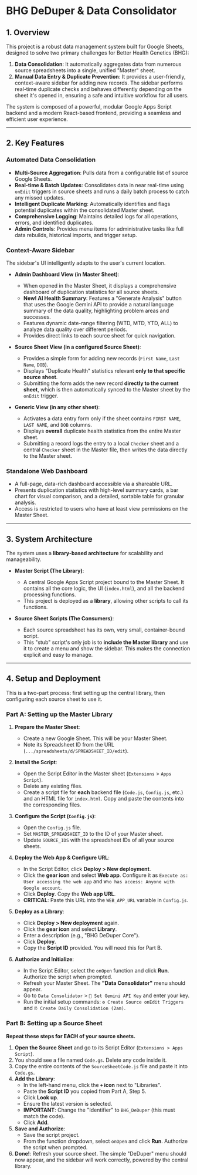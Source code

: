 # BHG DeDuper & Data Consolidator

## 1. Overview

This project is a robust data management system built for Google Sheets, designed to solve two primary challenges for Better Health Genetics (BHG):

1.  **Data Consolidation**: It automatically aggregates data from numerous source spreadsheets into a single, unified "Master" sheet.
2.  **Manual Data Entry & Duplicate Prevention**: It provides a user-friendly, context-aware sidebar for adding new records. The sidebar performs real-time duplicate checks and behaves differently depending on the sheet it's opened in, ensuring a safe and intuitive workflow for all users.

The system is composed of a powerful, modular Google Apps Script backend and a modern React-based frontend, providing a seamless and efficient user experience.

---

## 2. Key Features

### Automated Data Consolidation
- **Multi-Source Aggregation**: Pulls data from a configurable list of source Google Sheets.
- **Real-time & Batch Updates**: Consolidates data in near real-time using `onEdit` triggers in source sheets and runs a daily batch process to catch any missed updates.
- **Intelligent Duplicate Marking**: Automatically identifies and flags potential duplicates within the consolidated Master sheet.
- **Comprehensive Logging**: Maintains detailed logs for all operations, errors, and identified duplicates.
- **Admin Controls**: Provides menu items for administrative tasks like full data rebuilds, historical imports, and trigger setup.

### Context-Aware Sidebar
The sidebar's UI intelligently adapts to the user's current location.

-   **Admin Dashboard View (in Master Sheet)**:
    -   When opened in the Master Sheet, it displays a comprehensive dashboard of duplication statistics for all source sheets.
    -   **New! AI Health Summary**: Features a "Generate Analysis" button that uses the Google Gemini API to provide a natural language summary of the data quality, highlighting problem areas and successes.
    -   Features dynamic date-range filtering (WTD, MTD, YTD, ALL) to analyze data quality over different periods.
    -   Provides direct links to each source sheet for quick navigation.

-   **Source Sheet View (in a configured Source Sheet)**:
    -   Provides a simple form for adding new records (`First Name`, `Last Name`, `DOB`).
    -   Displays "Duplicate Health" statistics relevant **only to that specific source sheet**.
    -   Submitting the form adds the new record **directly to the current sheet**, which is then automatically synced to the Master sheet by the `onEdit` trigger.

-   **Generic View (in any other sheet)**:
    -   Activates a data entry form only if the sheet contains `FIRST NAME`, `LAST NAME`, and `DOB` columns.
    -   Displays **overall** duplicate health statistics from the entire Master sheet.
    -   Submitting a record logs the entry to a local `Checker` sheet and a central `Checker` sheet in the Master file, then writes the data directly to the Master sheet.


### Standalone Web Dashboard
- A full-page, data-rich dashboard accessible via a shareable URL.
- Presents duplication statistics with high-level summary cards, a bar chart for visual comparison, and a detailed, sortable table for granular analysis.
- Access is restricted to users who have at least view permissions on the Master Sheet.

---

## 3. System Architecture

The system uses a **library-based architecture** for scalability and manageability.

-   **Master Script (The Library)**:
    -   A central Google Apps Script project bound to the Master Sheet. It contains all the core logic, the UI (`index.html`), and all the backend processing functions.
    -   This project is deployed as a **library**, allowing other scripts to call its functions.

-   **Source Sheet Scripts (The Consumers)**:
    -   Each source spreadsheet has its own, very small, container-bound script.
    -   This "stub" script's only job is to **include the Master library** and use it to create a menu and show the sidebar. This makes the connection explicit and easy to manage.

---

## 4. Setup and Deployment

This is a two-part process: first setting up the central library, then configuring each source sheet to use it.

### Part A: Setting up the Master Library

1.  **Prepare the Master Sheet**:
    *   Create a new Google Sheet. This will be your Master Sheet.
    *   Note its Spreadsheet ID from the URL (`.../spreadsheets/d/SPREADSHEET_ID/edit`).

2.  **Install the Script**:
    *   Open the Script Editor in the Master sheet (`Extensions` > `Apps Script`).
    *   Delete any existing files.
    *   Create a script file for **each** backend file (`Code.js`, `Config.js`, etc.) and an HTML file for `index.html`. Copy and paste the contents into the corresponding files.

3.  **Configure the Script (`Config.js`)**:
    *   Open the `Config.js` file.
    *   Set `MASTER_SPREADSHEET_ID` to the ID of your Master sheet.
    *   Update `SOURCE_IDS` with the spreadsheet IDs of all your source sheets.

4.  **Deploy the Web App & Configure URL**:
    *   In the Script Editor, click **Deploy > New deployment**.
    *   Click the **gear icon** and select **Web app**. Configure it as `Execute as: User accessing the web app` and `Who has access: Anyone with Google account`.
    *   Click **Deploy**. Copy the **Web app URL**.
    *   **CRITICAL**: Paste this URL into the `WEB_APP_URL` variable in `Config.js`.

5.  **Deploy as a Library**:
    *   Click **Deploy > New deployment** again.
    *   Click the **gear icon** and select **Library**.
    *   Enter a description (e.g., "BHG DeDuper Core").
    *   Click **Deploy**.
    *   Copy the **Script ID** provided. You will need this for Part B.

6.  **Authorize and Initialize**:
    *   In the Script Editor, select the `onOpen` function and click **Run**. Authorize the script when prompted.
    *   Refresh your Master Sheet. The **"Data Consolidator"** menu should appear.
    *   Go to `Data Consolidator` > `🔑 Set Gemini API Key` and enter your key.
    *   Run the initial setup commands: `⚙️ Create Source onEdit Triggers` and `⏰ Create Daily Consolidation (2am)`.

### Part B: Setting up a Source Sheet

**Repeat these steps for EACH of your source sheets.**

1.  **Open the Source Sheet** and go to its Script Editor (`Extensions > Apps Script`).
2.  You should see a file named `Code.gs`. Delete any code inside it.
3.  Copy the entire contents of the `SourceSheetCode.js` file and paste it into `Code.gs`.
4.  **Add the Library**:
    *   In the left-hand menu, click the **`+` icon** next to "Libraries".
    *   Paste the **Script ID** you copied from Part A, Step 5.
    *   Click **Look up**.
    *   Ensure the latest version is selected.
    *   **IMPORTANT**: Change the "Identifier" to `BHG_DeDuper` (this must match the code).
    *   Click **Add**.
5.  **Save and Authorize**:
    *   Save the script project.
    *   From the function dropdown, select `onOpen` and click **Run**. Authorize the script when prompted.
6.  **Done!**: Refresh your source sheet. The simple "DeDuper" menu should now appear, and the sidebar will work correctly, powered by the central library.